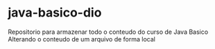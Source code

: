 # java-basico-dio
Repositorio para armazenar todo o conteudo do curso de Java Basico
Alterando o conteudo de um arquivo de forma local